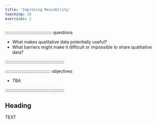 ```yaml
---
title: 'Improving Reusability'
teaching: 10
exercises: 2
---
```


:::::::::::::::::::::::::::::::::::::: questions 

- What makes qualitative data potentially useful?
- What barriers might make it difficult or impossible to share qualitative data?

::::::::::::::::::::::::::::::::::::::::::::::::

::::::::::::::::::::::::::::::::::::: objectives

- TBA

::::::::::::::::::::::::::::::::::::::::::::::::

## Heading

TEXT
